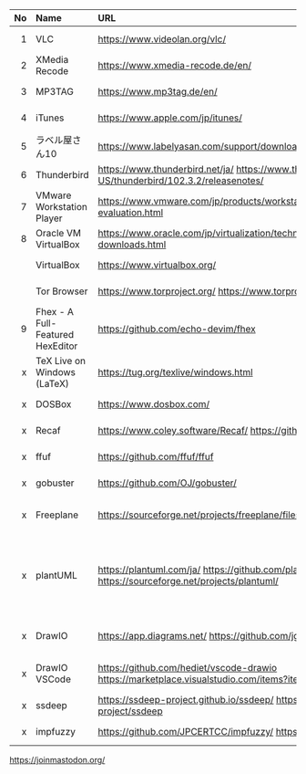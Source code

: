 |No|Name|URL|LatestVersion|LastUpdate| Remarks|
|--:|:--|:--|:--|:--|:--|
|  1| VLC | https://www.videolan.org/vlc/ | 3.0.17.4 | 2022-04-19 | Video Viewer |
|  2| XMedia Recode | https://www.xmedia-recode.de/en/ | 3.5.5.8 | 2022-06-03 |
|  3| MP3TAG | https://www.mp3tag.de/en/ | 3.16 | 2022-05-30 |
|  4| iTunes | https://www.apple.com/jp/itunes/ | 12.12.3.5 | 2022-03-09 |
|  5| ラベル屋さん10 | https://www.labelyasan.com/support/download/ | 1.3.3| 2021-10-26 | 
|  6| Thunderbird | https://www.thunderbird.net/ja/   https://www.thunderbird.net/en-US/thunderbird/102.3.2/releasenotes/ | 102.3.2 | 2022-10-07 | Mail Client |
|  7| VMware Workstation Player | https://www.vmware.com/jp/products/workstation-player/workstation-player-evaluation.html | 16.2.3 | |
|  8| Oracle VM VirtualBox | https://www.oracle.com/jp/virtualization/technologies/vm/downloads/virtualbox-downloads.html | 6.1.14 | |
|   | VirtualBox | https://www.virtualbox.org/ | 6.1.38 | 2022-09-02 | Virtual Machine |
|   | Tor Browser | https://www.torproject.org/   https://www.torproject.org/download/languages/ | 11.5.2 | 2022-08-29 | Privacy Browser |
|  9|Fhex - A Full-Featured HexEditor| https://github.com/echo-devim/fhex | 3.0.0 | 2021-02-26 | Binary Editor |
|  x| TeX Live on Windows (LaTeX) | https://tug.org/texlive/windows.html | | |
|  x| DOSBox | https://www.dosbox.com/ | 0.74-3 | 2019-06-26 | 
|  x| Recaf | https://www.coley.software/Recaf/    https://github.com/Col-E/Recaf | 2.21.13 | 2022-03-29 | Java Binary Code Editor |
|  x| ffuf | https://github.com/ffuf/ffuf | 1.5.0 | 2022-05-19 |
|  x| gobuster | https://github.com/OJ/gobuster/ | 3.1.0 | 2020-10-19 |
|  x| Freeplane | https://sourceforge.net/projects/freeplane/files/ | 1.10.4 | 2022-09-10 | MindMap Tool (Java Application) |
|  x| plantUML | https://plantuml.com/ja/   https://github.com/plantuml/plantuml   https://sourceforge.net/projects/plantuml/ | 1.2022.10 | 2022-09-28| Generate UML diagram from textual description (Java Application) |
|  x| DrawIO | https://app.diagrams.net/   https://github.com/jgraph/drawio-desktop | 20.3.0 1 | 2022-09-10 | diagramming desktop application | 
|  x| DrawIO VSCode | https://github.com/hediet/vscode-drawio    https://marketplace.visualstudio.com/items?itemName=hediet.vscode-drawio | 1.6.4 | 2021-12-21 | DrawIO VSCode Extention |
|  x| ssdeep | https://ssdeep-project.github.io/ssdeep/   https://github.com/ssdeep-project/ssdeep | 2.14.1 | 2017-11-07 | Fuzzy Hashing API |
|  x| impfuzzy | https://github.com/JPCERTCC/impfuzzy/ https://pypi.org/project/pyimpfuzzy/ | 0.5 | 2018-05-15 | ssdeep wrapper | 

   
https://joinmastodon.org/
